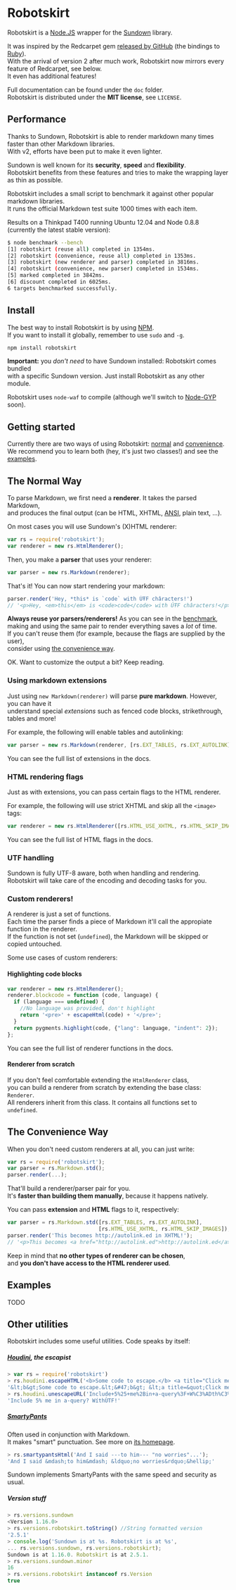 # Robotskirt

Robotskirt is a [Node.JS](http://nodejs.org) wrapper for the [Sundown](https://github.com/vmg/sundown)
library.

It was inspired by the Redcarpet gem [released by GitHub](https://github.com/blog/832-rolling-out-the-redcarpet) (the bindings to [Ruby](http://www.ruby-lang.org)).  
With the arrival of version 2 after much work, Robotskirt now mirrors every feature of Redcarpet, see below.  
It even has additional features!

Full documentation can be found under the `doc` folder.  
Robotskirt is distributed under the **MIT license**, see `LICENSE`.

## Performance

Thanks to Sundown, Robotskirt is able to render markdown many times faster than other Markdown libraries.  
With v2, efforts have been put to make it even lighter.

Sundown is well known for its **security**, **speed** and **flexibility**.  
Robotskirt benefits from these features and tries to make the wrapping layer as thin as possible.

Robotskirt includes a small script to benchmark it against other popular markdown libraries.  
It runs the official Markdown test suite 1000 times with each item.

Results on a Thinkpad T400 running Ubuntu 12.04 and
Node 0.8.8 (currently the latest stable version):

```bash
$ node benchmark --bench
[1] robotskirt (reuse all) completed in 1354ms.
[2] robotskirt (convenience, reuse all) completed in 1353ms.
[3] robotskirt (new renderer and parser) completed in 3816ms.
[4] robotskirt (convenience, new parser) completed in 1534ms.
[5] marked completed in 3842ms.
[6] discount completed in 6025ms.
6 targets benchmarked successfully.
```

## Install

The best way to install Robotskirt is by using [NPM](https://github.com/isaacs/npm).  
If you want to install it globally, remember to use `sudo` and `-g`.

```bash
npm install robotskirt
```

**Important:** you *don't need* to have Sundown installed: Robotskirt comes bundled  
with a specific Sundown version. Just install Robotskirt as any other module.

Robotskirt uses `node-waf` to compile
(although we'll switch to [Node-GYP](https://github.com/TooTallNate/node-gyp) soon).

## Getting started

Currently there are two ways of using Robotskirt:
[normal](#the-normal-way) and [convenience](#the-convenience-way).  
We recommend you to learn both (hey, it's just two classes!) and see the [examples](#examples).

## The Normal Way

To parse Markdown, we first need a **renderer**. It takes the parsed Markdown,  
and produces the final output (can be HTML, XHTML,
[ANSI](https://github.com/benmills/robotskirt/blob/master/examples/ansi-rend.js), plain text, ...).

On most cases you will use Sundown's (X)HTML renderer:

```javascript
var rs = require('robotskirt');
var renderer = new rs.HtmlRenderer();
```

Then, you make a **parser** that uses your renderer:

```javascript
var parser = new rs.Markdown(renderer);
```

That's it! You can now start rendering your markdown:

```javascript
parser.render('Hey, *this* is `code` with ÚŦF châracters!')
// '<p>Hey, <em>this</em> is <code>code</code> with ÚŦF châracters!</p>\n'
```

**Always reuse yor parsers/renderers!** As you can see in the [benchmark](#performance),  
making and using the same pair to render everything saves a _lot_ of time.  
If you can't reuse them (for example, because the flags are supplied by the user),  
consider using [the convenience way](#the-convenience-way).

OK. Want to customize the output a bit? Keep reading.

### Using markdown extensions

Just using `new Markdown(renderer)` will parse **pure markdown**.
However, you can have it  
understand special _extensions_ such as fenced code blocks,
strikethrough, tables and more!

For example, the following will enable tables and autolinking:

```javascript
var parser = new rs.Markdown(renderer, [rs.EXT_TABLES, rs.EXT_AUTOLINK]);
```

You can see the full list of extensions in the docs.

### HTML rendering flags

Just as with extensions, you can pass certain flags to the HTML renderer.

For example, the following will use strict XHTML
and skip all the `<image>` tags:

```javascript
var renderer = new rs.HtmlRenderer([rs.HTML_USE_XHTML, rs.HTML_SKIP_IMAGES]);
```

You can see the full list of HTML flags in the docs.

### UTF handling

Sundown is fully UTF-8 aware, both when handling and rendering.  
Robotskirt will take care of the encoding and decoding tasks for you.

### Custom renderers!

A renderer is just a set of functions.  
Each time the parser finds a piece of Markdown it'll call the appropiate function in the renderer.  
If the function is not set (`undefined`), the Markdown will be skipped or copied untouched.

Some use cases of custom renderers:

#### Highlighting code blocks

```javascript
var renderer = new rs.HtmlRenderer();
renderer.blockcode = function (code, language) {
  if (language === undefined) {
    //No language was provided, don't highlight
    return '<pre>' + escapeHtml(code) + '</pre>';
  }
  return pygments.highlight(code, {"lang": language, "indent": 2});
};
```

You can see the full list of renderer functions in the docs.

#### Renderer from scratch

If you don't feel comfortable extending the `HtmlRenderer` class,  
you can build a renderer from scratch by extending the base class: `Renderer`.  
All renderers inherit from this class. It contains all functions set to `undefined`.

## The Convenience Way

When you don't need custom renderers at all, you can just write:

```javascript
var rs = require('robotskirt');
var parser = rs.Markdown.std();
parser.render(...);
```

That'll build a renderer/parser pair for you.  
It's **faster than building them manually**, because it happens natively.

You can pass **extension** and **HTML** flags to it, respectively:

```javascript
var parser = rs.Markdown.std([rs.EXT_TABLES, rs.EXT_AUTOLINK],
                             [rs.HTML_USE_XHTML, rs.HTML_SKIP_IMAGES]);
parser.render('This becomes http://autolink.ed in XHTML!');
// '<p>This becomes <a href="http://autolink.ed">http://autolink.ed</a> in XHTML!</p>\n'
```

Keep in mind that **no other types of renderer can be chosen**,  
and **you don't have access to the HTML renderer used**.

## Examples

TODO

## Other utilities

Robotskirt includes some useful utilities. Code speaks by itself:

##### [Houdini](https://github.com/vmg/houdini), the escapist

``` javascript
> var rs = require('robotskirt')
> rs.houdini.escapeHTML('<b>Some code to escape.</b> <a title="Click me!">Me & you.</a>')
'&lt;b&gt;Some code to escape.&lt;&#47;b&gt; &lt;a title=&quot;Click me!&quot;&gt;Me &amp; you.&lt;&#47;a&gt;'
> rs.houdini.unescapeURL('Include+5%25+me%2Bin+a-query%3F+W%C3%ADth%C3%99TF%21')
'Include 5% me in a-query? WíthÙTF!'
```

##### [SmartyPants](http://daringfireball.net/projects/smartypants)

Often used in conjunction with Markdown.  
It makes "smart" punctuation. See more on [its homepage](http://daringfireball.net/projects/smartypants).

```javascript
> rs.smartypantsHtml('And I said ---to him--- "no worries"...');
'And I said &mdash;to him&mdash; &ldquo;no worries&rdquo;&hellip;'
```

Sundown implements SmartyPants with the same
speed and security as usual.

##### Version stuff

``` javascript
> rs.versions.sundown
<Version 1.16.0>
> rs.versions.robotskirt.toString() //String formatted version
'2.5.1'
> console.log('Sundown is at %s. Robotskirt is at %s',
... rs.versions.sundown, rs.versions.robotskirt);
Sundown is at 1.16.0. Robotskirt is at 2.5.1.
> rs.versions.sundown.minor
16
> rs.versions.robotskirt instanceof rs.Version
true
```

